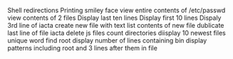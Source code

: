 Shell redirections
Printing smiley face
view entire contents of /etc/passwd
view contents of 2 files
Display last ten lines
Display first 10 lines
Dispaly 3rd line of iacta
create new file with text
list contents of new file
dublicate last line of file iacta
delete js files
count directories
diisplay 10 newest files
unique word
find root
display number of lines containing bin
display patterns including root and 3 lines after them in file
